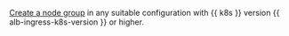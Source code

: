 [Create a node group](../../managed-kubernetes/operations/node-group/node-group-create.md) in any suitable configuration with {{ k8s }} version {{ alb-ingress-k8s-version }} or higher.